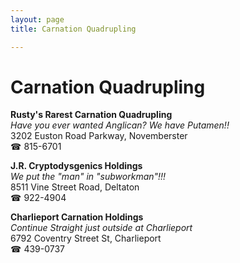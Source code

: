```yaml
---
layout: page 
title: Carnation Quadrupling

---
```



# Carnation Quadrupling


 **Rusty's Rarest Carnation Quadrupling**  
_Have you ever wanted Anglican? We have Putamen!!_  
3202 Euston Road Parkway, Novemberster  
☎ 815-6701

**J.R. Cryptodysgenics Holdings**  
_We put the "man" in "subworkman"!!!_  
8511 Vine Street Road, Deltaton  
☎ 922-4904

**Charlieport Carnation Holdings**  
_Continue Straight just outside at Charlieport_  
6792 Coventry Street St, Charlieport  
☎ 439-0737

